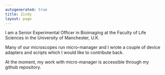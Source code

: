 ```yaml
---
autogenerated: true
title: Zindy
layout: page
---
```


I am a Senior Experimental Officer in Bioimaging at the Faculty of Life
Sciences in the University of Manchester, U.K.

Many of our microscopes run micro-manager and I wrote a couple of device
adapters and scripts which I would like to contribute back.

At the moment, my work with micro-manager is accessible through my
github repository.
